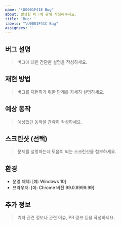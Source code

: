 ```yaml
---
name: "\U0001F41E Bug"
about: 발생한 버그에 관해 작성해주세요.
title: 'Bug: '
labels: "\U0001F41C Bug"
assignees: ''
---
```


## 버그 설명
> 버그에 대한 간단한 설명을 작성하세요.


## 재현 방법
> 버그를 재현하기 위한 단계를 자세히 설명하세요.


## 예상 동작
> 예상했던 동작을 간략히 작성하세요.


## 스크린샷 (선택)
> 문제를 설명하는데 도움이 되는 스크린샷을 첨부하세요.


## 환경
-   운영 체제: [예: Windows 10]
-   브라우저: [예: Chrome 버전 99.0.9999.99]


## 추가 정보
> 기타 관련 정보나 관련 이슈, PR 링크 등을 작성하세요.
